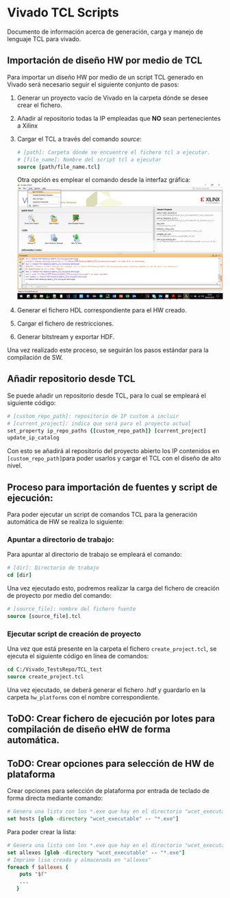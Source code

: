 # Vivado TCL Scripts

Documento de información acerca de generación, carga y manejo de lenguaje TCL para vivado.

## Importación de diseño HW por medio de TCL

Para importar un diseño HW por medio de un script TCL generado en Vivado será necesario seguir el siguiente conjunto de pasos:

1. Generar un proyecto vacío de Vivado en la carpeta dónde se desee crear el fichero.

2. Añadir al repositorio todas la IP empleadas que **NO** sean pertenecientes a Xilinx

3. Cargar el TCL a través del comando *source*:

   ```tcl
   # [path]: Carpeta dónde se encuentre el fichero tcl a ejecutar.
   # [file_name]: Nombre del script tcl a ejecutar
   source [path/file_name.tcl]
   ```
   Otra opción es emplear el comando desde la interfaz gráfica:
   ![Comando desde GUI de Vivado](.\md_images\TCL_Command_GUI.png)

4. Generar el fichero HDL correspondiente para el HW creado.

5. Cargar el fichero de restricciones.

6. Generar bitstream y exportar HDF.

Una vez realizado este proceso, se seguirán los pasos estándar para la compilación de SW.

## Añadir repositorio desde TCL

Se puede añadir un repositorio desde TCL, para lo cual se empleará el siguiente código:

```tcl
# [custom_repo_path]: repositorio de IP custom a incluir
# [current_project]: indica que será para el proyecto actual
set_property ip_repo_paths {[custom_repo_path]} [current_project]
update_ip_catalog
```

Con esto se añadirá al repositorio del proyecto abierto los IP contenidos en `[custom_repo_path]`para poder usarlos y cargar el TCL con el diseño de alto nivel.

## Proceso para importación de fuentes y script de ejecución:

Para poder ejecutar un script de comandos TCL para la generación automática de HW se realiza lo siguiente:

### Apuntar a directorio de trabajo:

Para apuntar al directorio de trabajo se empleará el comando:

```tcl
# [dir]: Directorio de trabajo
cd [dir]
```

Una vez ejecutado esto, podremos realizar la carga del fichero de creación de proyecto por medio del comando:

```tcl
# [source_file]: nombre del fichero fuente
source [source_file].tcl
```

### Ejecutar script de creación de proyecto

Una vez que está presente en la carpeta el fichero `create_project.tcl`, se ejecuta el siguiente código en línea de comandos:

```tcl
cd C:/Vivado_TestsRepo/TCL_test
source create_project.tcl
```

Una vez ejecutado, se deberá generar el fichero .hdf y guardarlo en la carpeta `hw_platforms` con el nombre correspondiente.

## ToDO: Crear fichero de ejecución por lotes para compilación de diseño eHW de forma automática.

## ToDO: Crear opciones para selección de HW de plataforma

Crear opciones para selección de plataforma por entrada de teclado de forma directa mediante comando:

```tcl
# Genera una lista con los *.exe que hay en el directorio "wcet_executable"
set hosts [glob -directory "wcet_executable" -- "*.exe"]
```

Para poder crear la lista:

```tcl
# Genera una lista con los *.exe que hay en el directorio "wcet_executable"
set allexes [glob -directory "wcet_executable" -- "*.exe"]
# Imprime lisa creada y almacenada en "allexes"
foreach f $allexes {
	puts "$f"
    ...
   }
```



